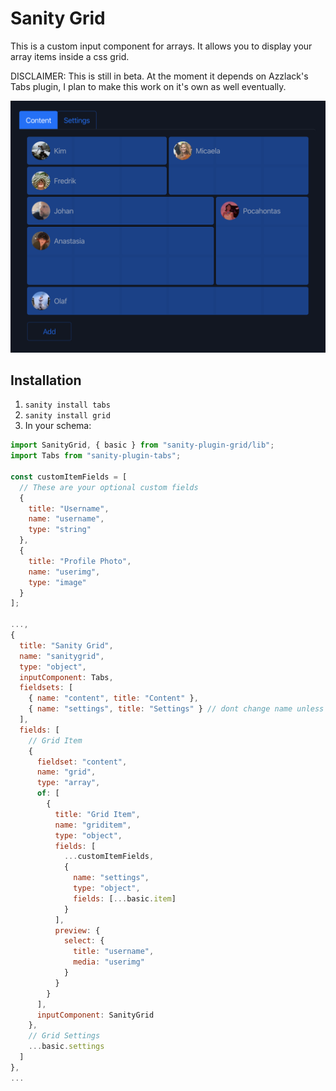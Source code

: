 # Sanity Grid

This is a custom input component for arrays. It allows you to display your array items inside a css grid.

DISCLAIMER: This is still in beta. At the moment it depends on Azzlack's Tabs plugin, I plan to make this work on it's own as well eventually.

![preview image](/src/images/preview.png)

## Installation

1. `sanity install tabs`
2. `sanity install grid`
3. In your schema:

```js
import SanityGrid, { basic } from "sanity-plugin-grid/lib";
import Tabs from "sanity-plugin-tabs";

const customItemFields = [
  // These are your optional custom fields
  {
    title: "Username",
    name: "username",
    type: "string"
  },
  {
    title: "Profile Photo",
    name: "userimg",
    type: "image"
  }
];

...,
{
  title: "Sanity Grid",
  name: "sanitygrid",
  type: "object",
  inputComponent: Tabs,
  fieldsets: [
    { name: "content", title: "Content" },
    { name: "settings", title: "Settings" } // dont change name unless you plan to implement your own basic.settings
  ],
  fields: [
    // Grid Item
    {
      fieldset: "content",
      name: "grid",
      type: "array",
      of: [
        {
          title: "Grid Item",
          name: "griditem",
          type: "object",
          fields: [
            ...customItemFields,
            {
              name: "settings",
              type: "object",
              fields: [...basic.item]
            }
          ],
          preview: {
            select: {
              title: "username",
              media: "userimg"
            }
          }
        }
      ],
      inputComponent: SanityGrid
    },
    // Grid Settings
    ...basic.settings
  ]
},
...
```
